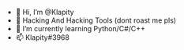 - 👋 Hi, I’m @Klapity
- 👀 Hacking And Hacking Tools (dont roast me pls)
- 🌱 I’m currently learning Python/C#/C++
- 📫 Klapity#3968

